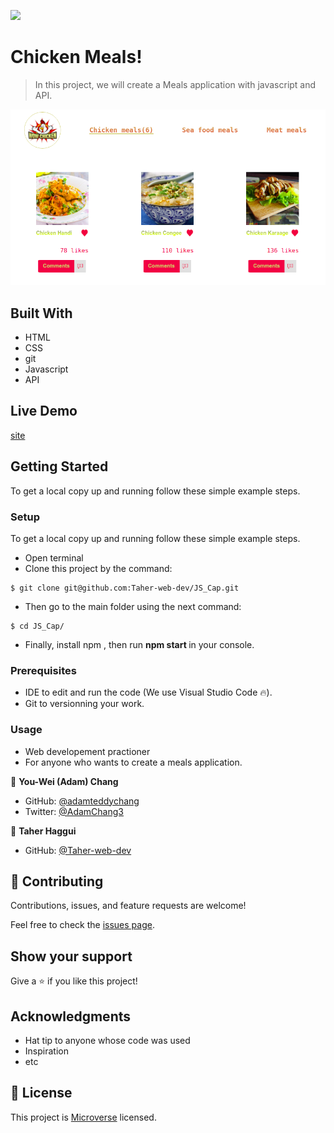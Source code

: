 ![](https://img.shields.io/badge/Microverse-blueviolet)

# Chicken Meals!

> In this project, we  will create a Meals application with javascript and API.



<img src='https://github.com/Taher-web-dev/JS_Cap/blob/Dev/src/assets/Images/screenshoot.png' alt='screenshot'/>


## Built With

- HTML
- CSS
- git
- Javascript
- API


## Live Demo


[site](https://taher-web-dev.github.io/JS_Cap/)

## Getting Started




To get a local copy up and running follow these simple example steps.



### Setup

To get a local copy up and running follow these simple example steps.
- Open terminal
- Clone this project by the command: 

```
$ git clone git@github.com:Taher-web-dev/JS_Cap.git
```

- Then go to the main folder using the next command:

```
$ cd JS_Cap/
```

- Finally, install npm , then run <b> npm start </b> in your console.

### Prerequisites

- IDE to edit and run the code (We use Visual Studio Code 🔥).
- Git to versionning your work.


### Usage

- Web developement practioner
- For anyone who wants to create a meals application.



👤 **You-Wei (Adam) Chang**

- GitHub: [@adamteddychang](https://github.com/adamteddychang)
- Twitter: [@AdamChang3](https://twitter.com/AdamChang3)

👤 **Taher Haggui**

- GitHub: [@Taher-web-dev](https://github.com/Taher-web-dev)



## 🤝 Contributing

Contributions, issues, and feature requests are welcome!

Feel free to check the [issues page](../../issues/).

## Show your support

Give a ⭐️ if you like this project!

## Acknowledgments

- Hat tip to anyone whose code was used
- Inspiration
- etc

## 📝 License

This project is [Microverse](https://www.microverse.org/) licensed.
